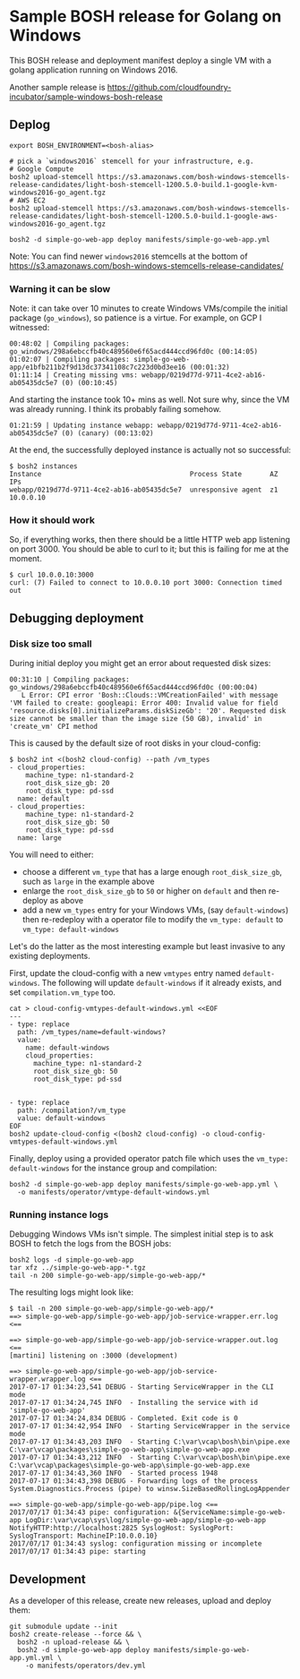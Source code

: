 # Sample BOSH release for Golang on Windows

This BOSH release and deployment manifest deploy a single VM with a golang application running on Windows 2016.

Another sample release is https://github.com/cloudfoundry-incubator/sample-windows-bosh-release

## Deplog

```
export BOSH_ENVIRONMENT=<bosh-alias>

# pick a `windows2016` stemcell for your infrastructure, e.g.
# Google Compute
bosh2 upload-stemcell https://s3.amazonaws.com/bosh-windows-stemcells-release-candidates/light-bosh-stemcell-1200.5.0-build.1-google-kvm-windows2016-go_agent.tgz
# AWS EC2
bosh2 upload-stemcell https://s3.amazonaws.com/bosh-windows-stemcells-release-candidates/light-bosh-stemcell-1200.5.0-build.1-google-aws-windows2016-go_agent.tgz

bosh2 -d simple-go-web-app deploy manifests/simple-go-web-app.yml
```

Note: You can find newer `windows2016` stemcells at the bottom of https://s3.amazonaws.com/bosh-windows-stemcells-release-candidates/

### Warning it can be slow

Note: it can take over 10 minutes to create Windows VMs/compile the initial package (`go_windows`), so patience is a virtue. For example, on GCP I witnessed:

```
00:48:02 | Compiling packages: go_windows/298a6ebccfb40c489560e6f65acd444ccd96fd0c (00:14:05)
01:02:07 | Compiling packages: simple-go-web-app/e1bfb211b2f9d13dc37341108c7c223d0bd3ee16 (00:01:32)
01:11:14 | Creating missing vms: webapp/0219d77d-9711-4ce2-ab16-ab05435dc5e7 (0) (00:10:45)
```

And starting the instance took 10+ mins as well. Not sure why, since the VM was already running. I think its probably failing somehow.

```
01:21:59 | Updating instance webapp: webapp/0219d77d-9711-4ce2-ab16-ab05435dc5e7 (0) (canary) (00:13:02)
```

At the end, the successfully deployed instance is actually not so successful:

```
$ bosh2 instances
Instance                                     Process State       AZ  IPs
webapp/0219d77d-9711-4ce2-ab16-ab05435dc5e7  unresponsive agent  z1  10.0.0.10
```

### How it should work

So, if everything works, then there should be a little HTTP web app listening on port 3000. You should be able to curl to it; but this is failing for me at the moment.

```
$ curl 10.0.0.10:3000
curl: (7) Failed to connect to 10.0.0.10 port 3000: Connection timed out
```

## Debugging deployment

### Disk size too small

During initial deploy you might get an error about requested disk sizes:

```
00:31:10 | Compiling packages: go_windows/298a6ebccfb40c489560e6f65acd444ccd96fd0c (00:00:04)
   L Error: CPI error 'Bosh::Clouds::VMCreationFailed' with message 'VM failed to create: googleapi: Error 400: Invalid value for field 'resource.disks[0].initializeParams.diskSizeGb': '20'. Requested disk size cannot be smaller than the image size (50 GB), invalid' in 'create_vm' CPI method
```

This is caused by the default size of root disks in your cloud-config:

```
$ bosh2 int <(bosh2 cloud-config) --path /vm_types
- cloud_properties:
    machine_type: n1-standard-2
    root_disk_size_gb: 20
    root_disk_type: pd-ssd
  name: default
- cloud_properties:
    machine_type: n1-standard-2
    root_disk_size_gb: 50
    root_disk_type: pd-ssd
  name: large
```

You will need to either:

* choose a different `vm_type` that has a large enough `root_disk_size_gb`, such as `large` in the example above
* enlarge the `root_disk_size_gb` to `50` or higher on `default` and then re-deploy as above
* add a new `vm_types` entry for your Windows VMs, (say `default-windows`) then re-redeploy with a operator file to modify the `vm_type: default` to `vm_type: default-windows`

Let's do the latter as the most interesting example but least invasive to any existing deployments.

First, update the cloud-config with a new `vmtypes` entry named `default-windows`. The following will update `default-windows` if it already exists, and set `compilation.vm_type` too.

```
cat > cloud-config-vmtypes-default-windows.yml <<EOF
---
- type: replace
  path: /vm_types/name=default-windows?
  value:
    name: default-windows
    cloud_properties:
      machine_type: n1-standard-2
      root_disk_size_gb: 50
      root_disk_type: pd-ssd


- type: replace
  path: /compilation?/vm_type
  value: default-windows
EOF
bosh2 update-cloud-config <(bosh2 cloud-config) -o cloud-config-vmtypes-default-windows.yml
```

Finally, deploy using a provided operator patch file which uses the `vm_type: default-windows` for the instance group and compilation:

```
bosh2 -d simple-go-web-app deploy manifests/simple-go-web-app.yml \
  -o manifests/operator/vmtype-default-windows.yml
```

### Running instance logs

Debugging Windows VMs isn't simple. The simplest initial step is to ask BOSH to fetch the logs from the BOSH jobs:

```
bosh2 logs -d simple-go-web-app
tar xfz ../simple-go-web-app-*.tgz
tail -n 200 simple-go-web-app/simple-go-web-app/*
```

The resulting logs might look like:

```
$ tail -n 200 simple-go-web-app/simple-go-web-app/*
==> simple-go-web-app/simple-go-web-app/job-service-wrapper.err.log <==

==> simple-go-web-app/simple-go-web-app/job-service-wrapper.out.log <==
[martini] listening on :3000 (development)

==> simple-go-web-app/simple-go-web-app/job-service-wrapper.wrapper.log <==
2017-07-17 01:34:23,541 DEBUG - Starting ServiceWrapper in the CLI mode
2017-07-17 01:34:24,745 INFO  - Installing the service with id 'simple-go-web-app'
2017-07-17 01:34:24,834 DEBUG - Completed. Exit code is 0
2017-07-17 01:34:42,954 INFO  - Starting ServiceWrapper in the service mode
2017-07-17 01:34:43,203 INFO  - Starting C:\var\vcap\bosh\bin\pipe.exe  C:\var\vcap\packages\simple-go-web-app\simple-go-web-app.exe
2017-07-17 01:34:43,212 INFO  - Starting C:\var\vcap\bosh\bin\pipe.exe  C:\var\vcap\packages\simple-go-web-app\simple-go-web-app.exe
2017-07-17 01:34:43,360 INFO  - Started process 1948
2017-07-17 01:34:43,398 DEBUG - Forwarding logs of the process System.Diagnostics.Process (pipe) to winsw.SizeBasedRollingLogAppender

==> simple-go-web-app/simple-go-web-app/pipe.log <==
2017/07/17 01:34:43 pipe: configuration: &{ServiceName:simple-go-web-app LogDir:\var\vcap\sys\log/simple-go-web-app/simple-go-web-app NotifyHTTP:http://localhost:2825 SyslogHost: SyslogPort: SyslogTransport: MachineIP:10.0.0.10}
2017/07/17 01:34:43 syslog: configuration missing or incomplete
2017/07/17 01:34:43 pipe: starting
```

## Development

As a developer of this release, create new releases, upload and deploy them:

```
git submodule update --init
bosh2 create-release --force && \
  bosh2 -n upload-release && \
  bosh2 -d simple-go-web-app deploy manifests/simple-go-web-app.yml.yml \
    -o manifests/operators/dev.yml
```
